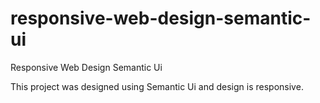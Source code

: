 # responsive-web-design-semantic-ui
Responsive Web Design Semantic Ui

This project was designed using Semantic Ui and design is responsive.